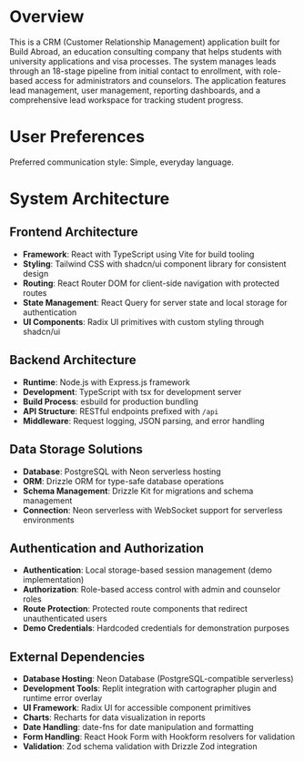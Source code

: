 # Overview

This is a CRM (Customer Relationship Management) application built for Build Abroad, an education consulting company that helps students with university applications and visa processes. The system manages leads through an 18-stage pipeline from initial contact to enrollment, with role-based access for administrators and counselors. The application features lead management, user management, reporting dashboards, and a comprehensive lead workspace for tracking student progress.

# User Preferences

Preferred communication style: Simple, everyday language.

# System Architecture

## Frontend Architecture
- **Framework**: React with TypeScript using Vite for build tooling
- **Styling**: Tailwind CSS with shadcn/ui component library for consistent design
- **Routing**: React Router DOM for client-side navigation with protected routes
- **State Management**: React Query for server state and local storage for authentication
- **UI Components**: Radix UI primitives with custom styling through shadcn/ui

## Backend Architecture
- **Runtime**: Node.js with Express.js framework
- **Development**: TypeScript with tsx for development server
- **Build Process**: esbuild for production bundling
- **API Structure**: RESTful endpoints prefixed with `/api`
- **Middleware**: Request logging, JSON parsing, and error handling

## Data Storage Solutions
- **Database**: PostgreSQL with Neon serverless hosting
- **ORM**: Drizzle ORM for type-safe database operations
- **Schema Management**: Drizzle Kit for migrations and schema management
- **Connection**: Neon serverless with WebSocket support for serverless environments

## Authentication and Authorization
- **Authentication**: Local storage-based session management (demo implementation)
- **Authorization**: Role-based access control with admin and counselor roles
- **Route Protection**: Protected route components that redirect unauthenticated users
- **Demo Credentials**: Hardcoded credentials for demonstration purposes

## External Dependencies
- **Database Hosting**: Neon Database (PostgreSQL-compatible serverless)
- **Development Tools**: Replit integration with cartographer plugin and runtime error overlay
- **UI Framework**: Radix UI for accessible component primitives
- **Charts**: Recharts for data visualization in reports
- **Date Handling**: date-fns for date manipulation and formatting
- **Form Handling**: React Hook Form with Hookform resolvers for validation
- **Validation**: Zod schema validation with Drizzle Zod integration